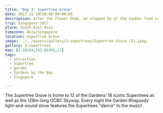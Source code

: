 ```yaml
---
title: 'Day 3: Supertree Grove'
date: 2017-11-10T10:00:09+00:00
description: After the Flower Dome, we stopped by at the hawker food centre nearby to have some dinner.
trip: Singapore 2017
place: South East Asia
timezone: Asia/Singapore
location: Supertree Grove
image: ../../assets/gallery/3-supertrees/Supertree Grove (2).jpeg
gallery: 3-supertrees
map: [1.28194,103.86395,17]
tags:
  - attraction
  - Supertree
  - garden
  - Gardens by the Bay
  - Singapore

---
```

The Supertree Grove is home to 12 of the Gardens’ 18 iconic Supertrees as well as the 128m-long OCBC Skyway. Every night the Garden Rhapsody light-and-sound show features the Supertrees "dance" to the music!
